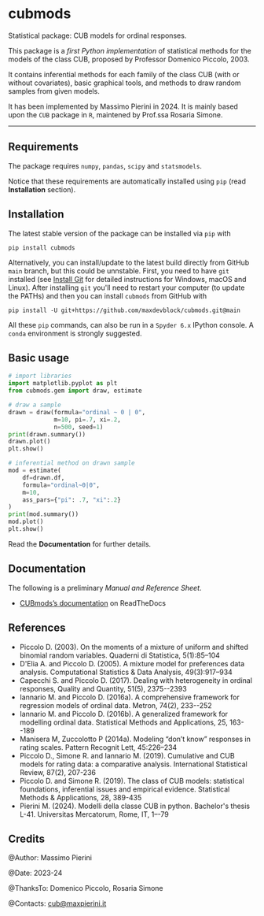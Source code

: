 # cubmods
Statistical package: CUB models for ordinal responses.

This package is a _first Python implementation_ of statistical methods for the models of the class CUB, proposed by Professor Domenico Piccolo, 2003.

It contains inferential methods for each family of the class CUB (with or without covariates), basic graphical tools, and methods to draw random samples from given models.

It has been implemented by Massimo Pierini in 2024. It is mainly based upon the `CUB` package in `R`, maintened by Prof.ssa Rosaria Simone.

***

## Requirements

The package requires `numpy`, `pandas`, `scipy` and  `statsmodels`.

Notice that these requirements are automatically installed using `pip` (read __Installation__ section).

## Installation

The latest stable version of the package can be installed via `pip` with

```
pip install cubmods
```

Alternatively, you can install/update to the latest build directly from GitHub `main` branch, but this could be unnstable. First, you need to have `git` installed (see [Install Git](https://github.com/git-guides/install-git) for detailed instructions for Windows, macOS and Linux). After installing `git` you'll need to restart your computer (to update the PATHs) and then you can install `cubmods` from GitHub with

```
pip install -U git+https://github.com/maxdevblock/cubmods.git@main
```

All these `pip` commands, can also be run in a `Spyder 6.x` IPython console. A `conda` environment is strongly suggested.

## Basic usage
```Python
# import libraries
import matplotlib.pyplot as plt
from cubmods.gem import draw, estimate

# draw a sample
drawn = draw(formula="ordinal ~ 0 | 0",
             m=10, pi=.7, xi=.2,
             n=500, seed=1)
print(drawn.summary())
drawn.plot()
plt.show()

# inferential method on drawn sample
mod = estimate(
    df=drawn.df,
    formula="ordinal~0|0",
    m=10,
    ass_pars={"pi": .7, "xi":.2}
)
print(mod.summary())
mod.plot()
plt.show()
```

Read the __Documentation__ for further details.

## Documentation
The following is a preliminary _Manual and Reference Sheet_.

- [CUBmods’s documentation](https://cubmods.readthedocs.io/en/latest/) on ReadTheDocs

## References
  - Piccolo D. (2003). On the moments of a mixture of uniform and shifted binomial random variables. Quaderni di Statistica, 5(1):85–104
  - D'Elia A. and Piccolo D. (2005). A mixture model for preferences data analysis. Computational Statistics & Data Analysis, 49(3):917–934
  - Capecchi S. and Piccolo D. (2017). Dealing with heterogeneity in ordinal responses, Quality and Quantity, 51(5), 2375--2393
  - Iannario M. and Piccolo D. (2016a). A comprehensive framework for regression models of ordinal data. Metron, 74(2), 233--252
  - Iannario M. and Piccolo D. (2016b). A generalized framework for modelling ordinal data. Statistical Methods and Applications, 25, 163--189
  - Manisera M, Zuccolotto P (2014a). Modeling “don’t know” responses in rating scales. Pattern Recognit Lett, 45:226–234
  - Piccolo D., Simone R. and Iannario M. (2019). Cumulative and CUB models for rating data: a comparative analysis. International Statistical Review, 87(2), 207-236
  - Piccolo D. and Simone R. (2019). The class of CUB models: statistical foundations, inferential issues and empirical evidence. Statistical Methods & Applications, 28, 389-435
  - Pierini M. (2024). Modelli della classe CUB in python. Bachelor's thesis L-41. Universitas Mercatorum, Rome, IT, 1–-79

## Credits
@Author:      Massimo Pierini

@Date:        2023-24

@ThanksTo:    Domenico Piccolo, Rosaria Simone

@Contacts:    cub@maxpierini.it
